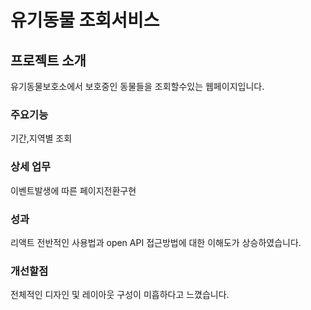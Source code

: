 # 유기동물 조회서비스

## 프로젝트 소개

유기동물보호소에서 보호중인 동물들을 조회할수있는 웹페이지입니다.

### 주요기능

기간,지역별 조회

### 상세 업무

이벤트발생에 따른 페이지전환구현

### 성과

리액트 전반적인 사용법과 open API 접근방법에 대한 이해도가 상승하였습니다.

### 개선할점

전체적인 디자인 및 레이아웃 구성이 미흡하다고 느꼈습니다.

